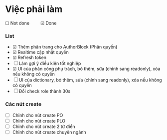 # Việc phải làm

&#x2610; Not done   &emsp;&emsp;   &#x2611; Done

### List 
- &#x2611; Thêm phân trang cho AuthorBlock (Phân quyền)
- &#x2611; Realtime cập nhật quyền
- &#x2611; Refresh token
- &#x2610; Làm gợi ý điều kiện tốt nghiệp
- &#x2611; UI của phân công phụ trách, bỏ thêm, sửa (chỉnh sang readonly), xóa nếu không có quyền
- &#x2610; UI của dictionary, bỏ thêm, sửa (chỉnh sang readonly), xóa nếu không có quyền
- &#x2610; Đổi check role thành 30s



### Các nút create
- &#x2610; Chỉnh cho nút create PO
- &#x2610; Chỉnh cho nút create PLO
- &#x2610; Chỉnh cho nút create 2 từ điển
- &#x2610; Chỉnh cho nút create chuyên ngành
